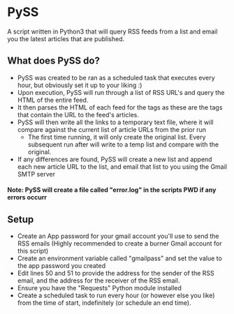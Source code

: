 # PySS
A script written in Python3 that will query RSS feeds from a list and email you the latest articles that are published. 

## What does PySS do? 
- PySS was created to be ran as a scheduled task that executes every hour, but obviously set it up to your liking :) 
- Upon execution, PySS will run through a list of RSS URL's and query the HTML of the entire feed.
- It then parses the HTML of each feed for the <link> tags as these are the tags that contain the URL to the feed's articles. 
- PySS will then write all the links to a temporary text file, where it will compare against the current list of article URLs from the prior run
  - The first time running, it will only create the original list. Every subsequent run after will write to a temp list and compare with the original. 
- If any differences are found, PySS will create a new list and append each new article URL to the list, and email that list to you using the Gmail SMTP server
#### Note: PySS will create a file called "error.log" in the scripts PWD if any errors occurr

## Setup
- Create an App password for your gmail account you'll use to send the RSS emails (Highly recommended to create a burner Gmail account for this script)
- Create an environment variable called "gmailpass" and set the value to the app password you created
- Edit lines 50 and 51 to provide the address for the sender of the RSS email, and the address for the receiver of the RSS email. 
- Ensure you have the "Requests" Python module installed
- Create a scheduled task to run every hour (or however else you like) from the time of start, indefinitely (or schedule an end time). 
